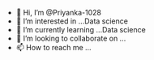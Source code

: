 - 👋 Hi, I’m @Priyanka-1028
- 👀 I’m interested in ...Data science 
- 🌱 I’m currently learning ...Data science 
- 💞️ I’m looking to collaborate on ...
- 📫 How to reach me ...

<!---
Priyanka-1028/Priyanka-1028 is a ✨ special ✨ repository because its `README.md` (this file) appears on your GitHub profile.
You can click the Preview link to take a look at your changes.
--->
